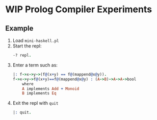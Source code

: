 # WIP Prolog Compiler Experiments

## Example
1. Load `mini-haskell.pl`
2. Start the repl:
    ```prolog
    -? repl.
    ```
3. Enter a term such as:
    ```prolog
    |: f->x->y->(f@(x+y) == f@(mappend@x@y)).
    f->x->y->f@(x+y)==f@(mappend@x@y) : (A->B)->A->A->bool
        where
        A implements Add + Monoid
        B implements Eq
    ```
4. Exit the repl with `quit`
    ```prolog
    |: quit.
    ```